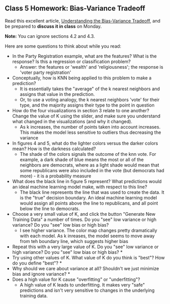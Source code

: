 ## Class 5 Homework: Bias-Variance Tradeoff

Read this excellent article, [Understanding the Bias-Variance Tradeoff](http://scott.fortmann-roe.com/docs/BiasVariance.html), and be prepared to **discuss it in class** on Monday.

**Note:** You can ignore sections 4.2 and 4.3.

Here are some questions to think about while you read:
* In the Party Registration example, what are the features? What is the response? Is this a regression or classification problem?
	* Answer: the features or 'wealth' and 'religiousness'; the response is 'voter party registration'
* Conceptually, how is KNN being applied to this problem to make a prediction?
	* It is essentially takes the "average" of the k nearest neighbors and assigns that value in the prediction.
	* Or, to use a voting analogy, the k nearest neighbors 'vote' for their type, and the majority assigns their type to the point in question
* How do the four visualizations in section 3 relate to one another? Change the value of K using the slider, and make sure you understand what changed in the visualizations (and why it changed).
	* As k increases, the number of points taken into account increases. This makes the model less sensitive to outliers thus decreasing the variance
* In figures 4 and 5, what do the lighter colors versus the darker colors mean? How is the darkness calculated?
	* The shade of the colors signals the outcome of the knn vote. For example, a dark shade of blue means the most or all of the neighbors are democrats, where as a light shade would mean that some republicans were also included in the vote (but democrats had more) - it is a probability measure
* What  does the black line in figure 5 represent? What predictions would an ideal machine learning model make, with respect to this line?
	* The black line represents the line that was used to create the data. It is the "true" decision boundary. An ideal machine learning model would assign all points above the line to republicans, and all point below the line to democrats.
* Choose a very small value of K, and click the button "Generate New Training Data" a number of times. Do you "see" low variance or high variance? Do you "see" low bias or high bias?
	* I see higher variance. The color map changes pretty dramatically with each model. As k inreases, the model seems to move away from teh boundary line, which suggests higher bias
* Repeat this with a very large value of K. Do you "see" low variance or high variance? Do you "see" low bias or high bias?
	*
* Try using other values of K. What value of K do you think is "best"? How do you define "best"?
	* 
* Why should we care about variance at all? Shouldn't we just minimize bias and ignore variance?
	* 
* Does a high value for K cause "overfitting" or "underfitting"?
	* A high value of K leads to underfitting. It makes very "safe" predictions and isn't very sensitive to changes in the underlying training data.
